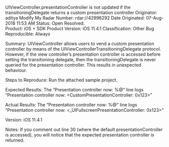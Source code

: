
UIViewController.presentationController is not updated if the transitioningDelegate returns a custom presentation controller
Originator:	aditya 	Modify My Radar
Number:	rdar://42996292 	Date Originated:	07-Aug-2018 11:53 AM
Status:	Open 	Resolved:	
Product:	iOS + SDK 	Product Version:	iOS 11.4.1
Classification:	Other Bug 	Reproducible:	Always

 
Summary:
UIViewController allows users to vend a custom presentation controller by means of the UIViewControllerTransitioningDelegate protocol. However, if the view controller’s presentation controller is accessed before setting the transitioning delegate, then the transitioningDelegate is never queried for the presentation controller. This results in unexpected behaviour.

Steps to Reproduce:
Run the attached sample project.

Expected Results:
The “Presentation controller now: %@“ line logs
“Presentation controller now: <CustomPresentationController: 0x123>”

Actual Results:
The “Presentation controller now: %@“ line logs
“Presentation controller now: <_UIFullscreenPresentationController: 0x123>”

Version:
iOS 11.4.1

Notes:
If you comment out line 30 (where the default presentationController is accessed), you will notice that the expected presentation controller is returned.
